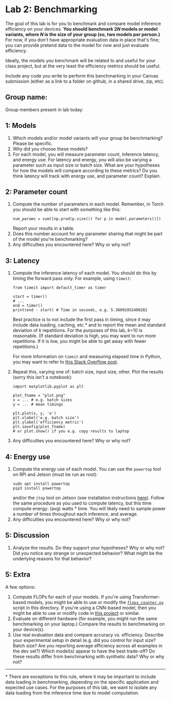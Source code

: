 Lab 2: Benchmarking
===
The goal of this lab is for you to benchmark and compare model inference efficiency on your devices. **You should benchmark 2*N* models or model variants, where *N* is the size of your group (so, two models per person.)** For now, if you don't have appropriate evaluation data in place that's fine; you can provide pretend data to the model for now and just evaluate efficiency.

Ideally, the models you benchmark will be related to and useful for your class project, but at the very least the efficiency metrics should be useful.

Include any code you write to perform this benchmarking in your Canvas submission (either as a link to a folder on github, in a shared drive, zip, etc).

Group name:
---
Group members present in lab today:

1: Models
----
1. Which models and/or model variants will your group be benchmarking? Please be specific.
2. Why did you choose these models?
3. For each model, you will measure parameter count, inference latency, and energy use. For latency and energy, you will also be varying a parameter such as input size or batch size. What are your hypotheses for how the models will compare according to these metrics? Do you think latency will track with energy use, and parameter count? Explain.

2: Parameter count
----
1. Compute the number of parameters in each model. Remember, in Torch you should be able to start with something like this:
   ```
   num_params = sum([np.prod(p.size()) for p in model.parameters()])
   ```
   Report your results in a table.
2. Does this number account for any parameter sharing that might be part of the model you're benchmarking? 
3. Any difficulties you encountered here? Why or why not?

3: Latency
----
1. Compute the inference latency of each model. You should do this by timing the forward pass only. For example, using `timeit`:
    ```
    from timeit import default_timer as timer

    start = timer()
    # ...
    end = timer()
    print(end - start) # Time in seconds, e.g. 5.38091952400282
    ```
    Best practice is to not include the first pass in timing, since it may include data loading, caching, etc.* and to report the mean and standard deviation of *k* repetitions. For the purposes of this lab, *k*=10 is reasonable. (If standard deviation is high, you may want to run more repetitions. If it is low, you might be able to get away with fewer repetitions.)
    
    For more information on `timeit` and measuring elapsed time in Python, you may want to refer to [this Stack Overflow post](https://stackoverflow.com/questions/7370801/how-to-measure-elapsed-time-in-python).
2. Repeat this, varying one of: batch size, input size, other. Plot the results (sorry this isn't a notebook):
   ```
   import matplotlib.pyplot as plt
   
   plot_fname = "plot.png"
   x = ... # e.g. batch sizes
   y = ... # mean timings
   
   plt.plot(x, y, 'o')
   plt.xlabel('e.g. batch size')
   plt.ylabel('efficiency metric')
   plt.savefig(plot_fname)
   # or plot.show() if you e.g. copy results to laptop
   ```
4. Any difficulties you encountered here? Why or why not?

4: Energy use
----
1. Compute the energy use of each model. You can use the `powertop` tool on RPi and Jetson (must be run as root):
    ```
    sudo apt install powertop
    pip3 install powertop
    ```
    and/or the `jtop` tool on Jetson (see installation instructions [here](https://github.com/rbonghi/jetson_stats/)). Follow the same procedure as you used to compute latency, but this time compute energy: (avg) watts * time. You will likely need to sample power a number of times throughout each inference, and average.
2. Any difficulties you encountered here? Why or why not?

5: Discussion
----
1. Analyze the results. Do they support your hypotheses? Why or why not? Did you notice any strange or unexpected behavior? What might be the underlying reasons for that behavior?

5: Extra
----
A few options:
1. Compute FLOPs for each of your models. If you're using Transformer-based models, you might be able to use or modify the [`flops_counter.py`]() script in this directory. If you're using a CNN-based model, then you might be able to use or modify code in [this project](https://github.com/1adrianb/pytorch-estimate-flops) or similar. 
2. Evaluate on different hardware (for example, you might run the same benchmarking on your laptop.) Compare the results to benchmarking on your device(s).
3. Use real evaluation data and compare accuracy vs. efficiency. Describe your experimental setup in detail (e.g. did you control for input size? Batch size? Are you reporting average efficiency across all examples in the dev set?) Which model(s) appear to have the best trade-off? Do these results differ from benchmarking with synthetic data? Why or why not?

----
\* There are exceptions to this rule, where it may be important to include data loading in benchmarking, depending on the specific application and expected use cases. For the purposes of this lab, we want to isolate any data loading from the inference time due to model computation.
